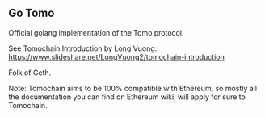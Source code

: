 ## Go Tomo

Official golang implementation of the Tomo protocol.

See Tomochain Introduction by Long Vuong: https://www.slideshare.net/LongVuong2/tomochain-introduction

Folk of Geth.

Note: Tomochain aims to be 100% compatible with Ethereum, so mostly all the documentation you can find on Ethereum wiki, will apply for sure to Tomochain.
